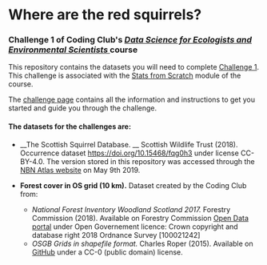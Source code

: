 # Where are the red squirrels?
### Challenge 1 of Coding Club's <a href="https://ourcodingclub.github.io/course_home/" target="_blank"> *Data Science for Ecologists and Environmental Scientists* </a> course

This repository contains the datasets you will need to complete <a href="https://ourcodingclub.github.io/DL/challenge1.html" target="_blank">Challenge 1</a>. This challenge is associated with the <a href="https://ourcodingclub.github.io/course/stats-scratch.html" target="_blank">Stats from Scratch</a> module of the course. 

The <a href="https://ourcodingclub.github.io/DL/challenge1.html" target="_blank">challenge page</a> contains all the information and instructions to get you started and guide you through the challenge.

#### The datasets for the challenges are:
+ __The Scottish Squirrel Database. __ Scottish Wildlife Trust (2018). Occurrence dataset https://doi.org/10.15468/fqg0h3 under license CC-BY-4.0. The version stored in this repository was accessed through the <a href="https://nbnatlas.org/" target="_blank">NBN Atlas website</a> on May 9th 2019. 

+ __Forest cover in OS grid (10 km).__ Dataset created by the Coding Club from:
  + *_National Forest Inventory Woodland Scotland 2017._* Forestry Commission (2018). Available on Forestry Commission <a href="http://data-forestry.opendata.arcgis.com/datasets/3cb1abc185a247a48b9d53e4c4a8be87_0/" target="_blank">Open Data portal</a> under Open Governement licence: Crown copyright and database right 2018 Ordnance Survey [100021242]
  + *_OSGB Grids in shapefile format._* Charles Roper (2015). Available on <a href="https://github.com/charlesroper/OSGB_Grids" target="_blank">GitHub</a> under a CC-0 (public domain) license.

